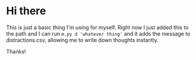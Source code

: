 # Hi there

This is just a basic thing I'm using for myself.  Right now I just added this to the path and I can run `m.py d 'whatever thing'` and it adds the message to distractions.csv, allowing me to write down thoughts instantly.

Thanks!